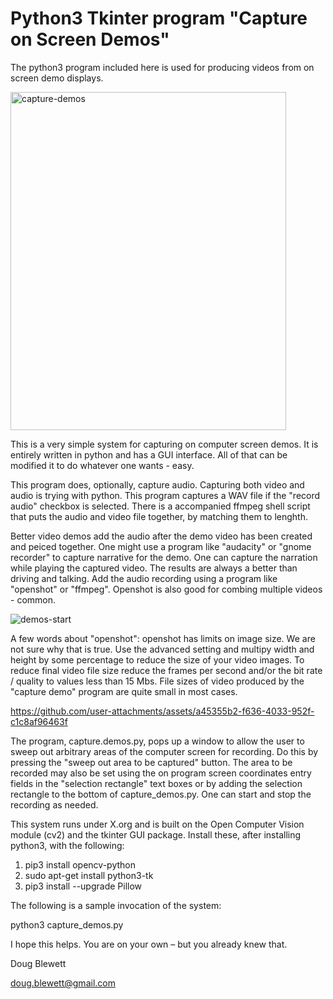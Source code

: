 # Python3 Tkinter program "Capture on Screen Demos"
 The python3 program included here is used for producing videos from on screen demo displays.
 
<img width="441" height="541" alt="capture-demos" src="https://github.com/user-attachments/assets/90bacd57-aa3f-4bc4-8c1c-699131531c66" />

This is a very simple system for capturing on computer screen demos.  It is entirely written in python and has a GUI interface.  All of that  can be modified it to do whatever one wants - easy.

This program does, optionally, capture audio.  Capturing both video and audio is trying with python.  This program captures a WAV file if the "record audio" checkbox is selected.  There is a accompanied ffmpeg shell script that puts the audio and video file together, by matching them to lenghth.

Better video demos add the audio after the demo video has been created and peiced together.  One might  use a program like "audacity" or "gnome recorder" to capture narrative  for the demo.  One can capture the narration while playing the  captured video.  The results are always a better than driving and  talking.  Add the audio recording using a program like "openshot" or  "ffmpeg".  Openshot is also good for combing multiple videos - common.

![demos-start](https://github.com/user-attachments/assets/9d0a8ddb-6404-4eb2-8941-46a135e6b431)

A few words about "openshot": openshot has limits on image size.  We  are not sure why that is true.  Use the advanced setting and multipy width and height by some percentage to reduce the size of your video  images.  To reduce final video file size reduce the frames per second  and/or the bit rate / quality to values less than 15 Mbs.  File sizes  of video produced by the "capture demo" program are quite small in  most cases.

https://github.com/user-attachments/assets/a45355b2-f636-4033-952f-c1c8af96463f

The program, capture.demos.py, pops up a window to allow the user to  sweep out arbitrary areas of the computer screen for recording.  Do  this by pressing the "sweep out area to be captured" button.  The area  to be recorded may also be set using the on program screen coordinates entry fields in the "selection rectangle" text boxes or by adding the selection rectangle to the bottom of capture_demos.py.  One can start and stop the recording as needed.

This system runs under X.org and is built on the Open Computer Vision module (cv2) and the tkinter GUI package. Install these, after installing python3, with the following:

1. pip3 install opencv-python
2. sudo apt-get install python3-tk
3. pip3 install --upgrade Pillow

The following is a sample invocation of the system:

 python3 capture_demos.py

I hope this helps.  You are on your own – but you already knew that.

Doug Blewett

doug.blewett@gmail.com
